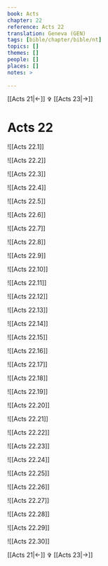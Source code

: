 ```yaml
---
book: Acts
chapter: 22
reference: Acts 22
translation: Geneva (GEN)
tags: [bible/chapter/bible/nt]
topics: []
themes: []
people: []
places: []
notes: >
  
---
```


[[Acts 21|<-]] ✞ [[Acts 23|->]]

# Acts 22

![[Acts 22.1]]

![[Acts 22.2]]

![[Acts 22.3]]

![[Acts 22.4]]

![[Acts 22.5]]

![[Acts 22.6]]

![[Acts 22.7]]

![[Acts 22.8]]

![[Acts 22.9]]

![[Acts 22.10]]

![[Acts 22.11]]

![[Acts 22.12]]

![[Acts 22.13]]

![[Acts 22.14]]

![[Acts 22.15]]

![[Acts 22.16]]

![[Acts 22.17]]

![[Acts 22.18]]

![[Acts 22.19]]

![[Acts 22.20]]

![[Acts 22.21]]

![[Acts 22.22]]

![[Acts 22.23]]

![[Acts 22.24]]

![[Acts 22.25]]

![[Acts 22.26]]

![[Acts 22.27]]

![[Acts 22.28]]

![[Acts 22.29]]

![[Acts 22.30]]

[[Acts 21|<-]] ✞ [[Acts 23|->]]
